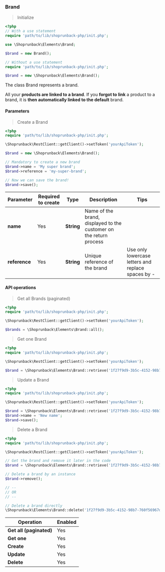 ### Brand

> Initialize

```php
<?php
// With a use statement
require 'path/to/lib/shoprunback-php/init.php';

use \Shoprunback\Elements\Brand;

$brand = new Brand();

// Without a use statement
require 'path/to/lib/shoprunback-php/init.php';

$brand = new \Shoprunback\Elements\Brand();
```

The class Brand represents a brand.

All your **products are linked to a brand**. If you **forgot to link** a product to a brand, it is **then automatically linked to the default** brand.

#### Parameters

> Create a Brand

```php
<?php
require 'path/to/lib/shoprunback-php/init.php';

\Shoprunback\RestClient::getClient()->setToken('yourApiToken');

$brand = new \Shoprunback\Elements\Brand();

// Mandatory to create a new brand
$brand->name = 'My super brand';
$brand->reference = 'my-super-brand';

// Now we can save the brand!
$brand->save();
```

Parameter | Required to create | Type | Description | Tips
-|-|-|-|-
**name** | Yes | **String** | Name of the brand, displayed to the customer on the return process
**reference** | Yes | **String** | Unique reference of the brand | Use only lowercase letters and replace spaces by -

#### API operations

> Get all Brands (paginated)

```php
<?php
require 'path/to/lib/shoprunback-php/init.php';

\Shoprunback\RestClient::getClient()->setToken('yourApiToken');

$brands = \Shoprunback\Elements\Brand::all();
```

> Get one Brand

```php
<?php
require 'path/to/lib/shoprunback-php/init.php';

\Shoprunback\RestClient::getClient()->setToken('yourApiToken');

$brand = \Shoprunback\Elements\Brand::retrieve('1f27f9d9-3b5c-4152-98b7-760f56967dea');
```

> Update a Brand

```php
<?php
require 'path/to/lib/shoprunback-php/init.php';

\Shoprunback\RestClient::getClient()->setToken('yourApiToken');

$brand = \Shoprunback\Elements\Brand::retrieve('1f27f9d9-3b5c-4152-98b7-760f56967dea');
$brand->name = 'New name';
$brand->save();
```

> Delete a Brand

```php
<?php
require 'path/to/lib/shoprunback-php/init.php';

\Shoprunback\RestClient::getClient()->setToken('yourApiToken');

// Get the brand and remove it later in the code
$brand = \Shoprunback\Elements\Brand::retrieve('1f27f9d9-3b5c-4152-98b7-760f56967dea');

// Delete a brand by an instance
$brand->remove();

// --
// OR
// --

// Delete a brand directly
\Shoprunback\Elements\Brand::delete('1f27f9d9-3b5c-4152-98b7-760f56967dea');
```

Operation | Enabled
-|-
**Get all (paginated)** | Yes
**Get one** | Yes
**Create** | Yes
**Update** | Yes
**Delete** | Yes
